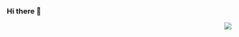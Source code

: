 ### Hi there 👋

<img align="right" src="https://github-readme-stats.vercel.app/api?username=AdamLambet&show_icons=true&icon_color=CE1D2D&text_color=718096&bg_color=ffffff&hide_title=true" />
<!--
**AdamLambet/AdamLambet** is a ✨ _special_ ✨ repository because its `README.md` (this file) appears on your GitHub profile.

Here are some ideas to get you started:

- 🔭 I’m currently working on ...
- 🌱 I’m currently learning ...
- 👯 I’m looking to collaborate on ...
- 🤔 I’m looking for help with ...
- 💬 Ask me about ...
- 📫 How to reach me: ...
- 😄 Pronouns: ...
- ⚡ Fun fact: ...
-->
